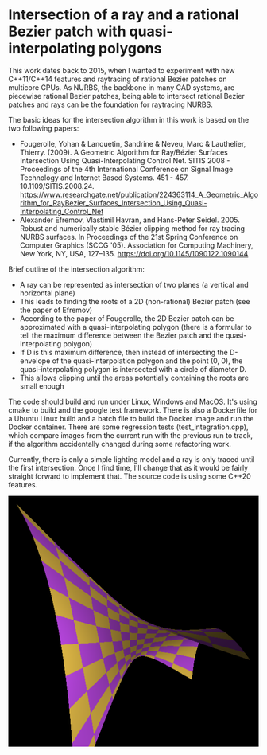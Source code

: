 # Intersection of a ray and a rational Bezier patch with quasi-interpolating polygons

This work dates back to 2015, when I wanted to experiment with new C++11/C++14 features and raytracing of rational Bezier patches on multicore CPUs.
As NURBS, the backbone in many CAD systems, are piecewise rational Bezier patches, being able to intersect rational Bezier patches and rays can be the foundation for raytracing NURBS.

The basic ideas for the intersection algorithm in this work is based on the two following papers:
* Fougerolle, Yohan & Lanquetin, Sandrine & Neveu, Marc & Lauthelier, Thierry. (2009). A Geometric Algorithm for Ray/Bézier Surfaces Intersection Using Quasi-Interpolating Control Net. SITIS 2008 - Proceedings of the 4th International Conference on Signal Image Technology and Internet Based Systems. 451 - 457. 10.1109/SITIS.2008.24. https://www.researchgate.net/publication/224363114_A_Geometric_Algorithm_for_RayBezier_Surfaces_Intersection_Using_Quasi-Interpolating_Control_Net
* Alexander Efremov, Vlastimil Havran, and Hans-Peter Seidel. 2005. Robust and numerically stable Bézier clipping method for ray tracing NURBS surfaces. In Proceedings of the 21st Spring Conference on Computer Graphics (SCCG '05). Association for Computing Machinery, New York, NY, USA, 127–135. https://doi.org/10.1145/1090122.1090144

Brief outline of the intersection algorithm:
* A ray can be represented as intersection of two planes (a vertical and horizontal plane)
* This leads to finding the roots of a 2D (non-rational) Bezier patch (see the paper of Efremov)
* According to the paper of Fougerolle, the 2D Bezier patch can be approximated with a quasi-interpolating polygon (there is a formular to tell the maximum difference between the Bezier patch and the quasi-interpolating polygon)
* If D is this maximum difference, then instead of intersecting the D-envelope of the quasi-interpolation polygon and the point (0, 0), the quasi-interpolating polygon is intersected with a circle of diameter D.
* This allows clipping until the areas potentially containing the roots are small enough

The code should build and run under Linux, Windows and MacOS. It's using cmake to build and the google test framework.
There is also a Dockerfile for a Ubuntu Linux build and a batch file to build the Docker image and run the Docker container.
There are some regression tests (test_integration.cpp), which compare images from the current run with the previous run to track, if the algorithm accidentally changed during some refactoring work.

Currently, there is only a simple lighting model and a ray is only traced until the first intersection. Once I find time, I'll change that as it would be fairly straight forward to implement that.
The source code is using some C++20 features.

![a curved rational Bezier patch](/doc/test_curved_patch.png "a curved rational Bezier patch")
 
